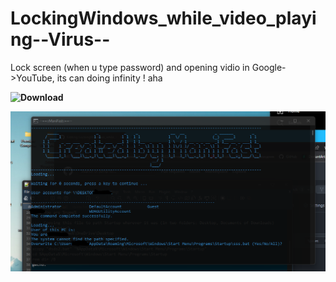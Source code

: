 # LockingWindows_while_video_playing--Virus--
Lock screen (when u type password) and opening vidio in Google->YouTube, its can doing infinity ! aha

**![Download](https://minhaskamal.github.io/DownGit/#/home?url=https://github.com/ManiFast/LockingWindows_while_video_playing--Virus--/blob/main/dsds.bat)**

![](https://github.com/ManiFast/LockingWindows_while_video_playing--Virus--/blob/main/Screenshot%202022-04-11%20152128.png)
